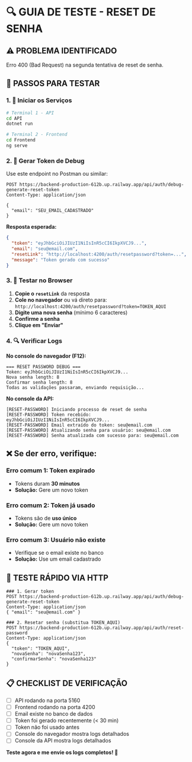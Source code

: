 # 🔍 GUIA DE TESTE - RESET DE SENHA

## ⚠️ PROBLEMA IDENTIFICADO
Erro 400 (Bad Request) na segunda tentativa de reset de senha.

## 🧪 PASSOS PARA TESTAR

### 1. 🚀 **Iniciar os Serviços**
```bash
# Terminal 1 - API
cd API
dotnet run

# Terminal 2 - Frontend  
cd Frontend
ng serve
```

### 2. 📧 **Gerar Token de Debug**
Use este endpoint no Postman ou similar:

```http
POST https://backend-production-612b.up.railway.app/api/auth/debug-generate-reset-token
Content-Type: application/json

{
  "email": "SEU_EMAIL_CADASTRADO"
}
```

**Resposta esperada:**
```json
{
  "token": "eyJhbGciOiJIUzI1NiIsInR5cCI6IkpXVCJ9...",
  "email": "seu@email.com",
  "resetLink": "http://localhost:4200/auth/resetpassword?token=...",
  "message": "Token gerado com sucesso"
}
```

### 3. 🔗 **Testar no Browser**
1. **Copie o `resetLink`** da resposta
2. **Cole no navegador** ou vá direto para: `http://localhost:4200/auth/resetpassword?token=TOKEN_AQUI`
3. **Digite uma nova senha** (mínimo 6 caracteres)
4. **Confirme a senha**
5. **Clique em "Enviar"**

### 4. 🔍 **Verificar Logs**

**No console do navegador (F12):**
```
=== RESET PASSWORD DEBUG ===
Token: eyJhbGciOiJIUzI1NiIsInR5cCI6IkpXVCJ9...
Nova senha length: 8
Confirmar senha length: 8
Todas as validações passaram, enviando requisição...
```

**No console da API:**
```
[RESET-PASSWORD] Iniciando processo de reset de senha
[RESET-PASSWORD] Token recebido: eyJhbGciOiJIUzI1NiIsInR5cCI6IkpXVCJ9...
[RESET-PASSWORD] Email extraído do token: seu@email.com
[RESET-PASSWORD] Atualizando senha para usuário: seu@email.com
[RESET-PASSWORD] Senha atualizada com sucesso para: seu@email.com
```

## ❌ **Se der erro, verifique:**

### **Erro comum 1: Token expirado**
- Tokens duram **30 minutos**
- **Solução:** Gere um novo token

### **Erro comum 2: Token já usado**
- Tokens são de **uso único**
- **Solução:** Gere um novo token

### **Erro comum 3: Usuário não existe**
- Verifique se o email existe no banco
- **Solução:** Use um email cadastrado

## 🧪 **TESTE RÁPIDO VIA HTTP**

```http
### 1. Gerar token
POST https://backend-production-612b.up.railway.app/api/auth/debug-generate-reset-token
Content-Type: application/json
{ "email": "seu@email.com" }

### 2. Resetar senha (substitua TOKEN_AQUI)
POST https://backend-production-612b.up.railway.app/api/auth/reset-password
Content-Type: application/json
{
  "token": "TOKEN_AQUI",
  "novaSenha": "novaSenha123",
  "confirmarSenha": "novaSenha123"
}
```

## 📋 **CHECKLIST DE VERIFICAÇÃO**
- [ ] API rodando na porta 5160
- [ ] Frontend rodando na porta 4200
- [ ] Email existe no banco de dados
- [ ] Token foi gerado recentemente (< 30 min)
- [ ] Token não foi usado antes
- [ ] Console do navegador mostra logs detalhados
- [ ] Console da API mostra logs detalhados

**Teste agora e me envie os logs completos! 🚀** 